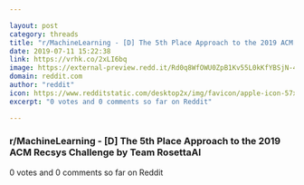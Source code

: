 ```yaml
---

layout: post
category: threads
title: "r/MachineLearning - [D] The 5th Place Approach to the 2019 ACM Recsys Challenge by Team RosettaAI"
date: 2019-07-11 15:22:38
link: https://vrhk.co/2xLI6bq
image: https://external-preview.redd.it/Rd0q8WfOWU0ZpB1Kv55L0kKfYBSjN-4gOgG6SFsgj0A.jpg?auto=webp&s=9da4d042c2510f96b7b210ef93af8d49e017c473
domain: reddit.com
author: "reddit"
icon: https://www.redditstatic.com/desktop2x/img/favicon/apple-icon-57x57.png
excerpt: "0 votes and 0 comments so far on Reddit"

---
```


### r/MachineLearning - [D] The 5th Place Approach to the 2019 ACM Recsys Challenge by Team RosettaAI

0 votes and 0 comments so far on Reddit
